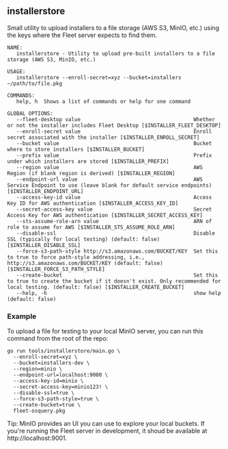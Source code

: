 ## installerstore 

Small utility to upload installers to a file storage (AWS S3, MinIO, etc.)
using the keys where the Fleet server expects to find them.

```
NAME:
   installerstore - Utility to upload pre-built installers to a file storage (AWS S3, MinIO, etc.)

USAGE:
   installerstore --enroll-secret=xyz --bucket=installers ~/path/to/file.pkg

COMMANDS:
   help, h  Shows a list of commands or help for one command

GLOBAL OPTIONS:
   --fleet-desktop value                                     Whether or not the installer includes Fleet Desktop [$INSTALLER_FLEET_DESKTOP]
   --enroll-secret value                                     Enroll secret associated with the installer [$INSTALLER_ENROLL_SECRET]
   --bucket value                                            Bucket where to store installers [$INSTALLER_BUCKET]
   --prefix value                                            Prefix under which installers are stored [$INSTALLER_PREFIX]
   --region value                                            AWS Region (if blank region is derived) [$INSTALLER_REGION]
   --endpoint-url value                                      AWS Service Endpoint to use (leave blank for default service endpoints) [$INSTALLER_ENDPOINT_URL]
   --access-key-id value                                     Access Key ID for AWS authentication [$INSTALLER_ACCESS_KEY_ID]
   --secret-access-key value                                 Secret Access Key for AWS authentication [$INSTALLER_SECRET_ACCESS_KEY]
   --sts-assume-role-arn value                               ARN of role to assume for AWS [$INSTALLER_STS_ASSUME_ROLE_ARN]
   --disable-ssl                                             Disable SSL (typically for local testing) (default: false) [$INSTALLER_DISABLE_SSL]
   --force-s3-path-style http://s3.amazonaws.com/BUCKET/KEY  Set this to true to force path-style addressing, i.e., http://s3.amazonaws.com/BUCKET/KEY (default: false) [$INSTALLER_FORCE_S3_PATH_STYLE]
   --create-bucket                                           Set this to true to create the bucket if it doesn't exist. Only recommended for local testing. (default: false) [$INSTALLER_CREATE_BUCKET]
   --help, -h                                                show help (default: false)
```

### Example

To upload a file for testing to your local MinIO server, you can run this
command from the root of the repo:

```
go run tools/installerstore/main.go \
  --enroll-secret=xyz \
  --bucket=installers-dev \
  --region=minio \
  --endpoint-url=localhost:9000 \
  --access-key-id=minio \
  --secret-access-key=minio123! \
  --disable-ssl=true \
  --force-s3-path-style=true \
  --create-bucket=true \
  fleet-osquery.pkg
```

Tip: MinIO provides an UI you can use to explore your local buckets. If you're
running the Fleet server in development, it shoud be available at
http://localhost:9001.
